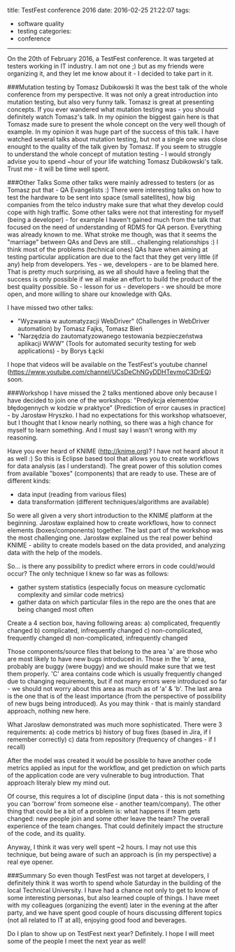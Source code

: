 title: TestFest conference 2016
date: 2016-02-25 21:22:07
tags:
- software quality
- testing
categories:
- conference
---

On the 20th of February 2016, a TestFest conference. It was targeted at testers working in IT industry. I am not one ;) but as my friends were organizing it, and they let me know about it - I decided to take part in it.

###Mutation testing by Tomasz Dubikowski
It was the best talk of the whole conference from my perspective. It was not only a great introduction into mutation testing, but also very funny talk. Tomasz is great at presenting concepts. If you ever wandered what mutation testing was - you should definitely watch Tomasz's talk. In my opinion the biggest gain here is that Tomasz made sure to present the whole concept on the very well though of example. In my opinion it was huge part of the success of this talk. I have watched several talks about mutation testing, but not a single one was close enought to the quality of the talk given by Tomasz. If you seem to struggle to understand the whole concept of mutation testing - I would strongly advise you to spend ~hour of your life watching Tomasz Dubikowski's talk. Trust me - it will be time well spent.

###Other Talks
Some other talks were mainly adressed to testers (or as Tomasz put that - QA Evangelists :) There were interesting talks on how to test the hardware to be sent into space (small satellites), how big companies from the telco industry make sure that what they develop could cope with high traffic. Some other talks were not that interesting for myself (being a developer) - for example I haven't gained much from the talk that focused on the need of understanding of RDMS for QA person. Everything was already known to me. What stroke me though, was that it seems the "marriage" between QAs and Devs are still... challenging relationships :) I think most of the problems (technical ones) QAs have when aiming at testing particular application are due to the fact that they get very little (if any) help from developers. Yes - we, developers - are to be blamed here.
That is pretty much surprising, as we all should have a feeling that the success is only possible if we all make an effort to build the product of the best quality possible. So - lesson for us - developers - we should be more open, and more willing to share our knowledge with QAs.

I have missed two other talks: 
- "Wyzwania w automatyzacji WebDriver" (Challenges in WebDriver automation) by Tomasz Fajks, Tomasz Bień
- "Narzędzia do zautomatyzowanego testowania bezpieczeństwa aplikacji WWW" (Tools for automated security testing for web applications) - by Borys Łącki

I hope that videos will be available on the TestFest's youtube channel (https://www.youtube.com/channel/UCsDeChNGyDDHTevmoC3DrEQ) soon.

###Workshop
I have missed the 2 talks mentioned above only because I have decided to join one of the workshops: "Predykcja elementów błędogennych w kodzie w praktyce" (Prediction of error causes in practice) - by Jarosław Hryszko. I had no expectations for this workshop whatsoever, but I thought that I know nearly nothing, so there was a high chance for myself to learn something. And I must say I wasn't wrong with my reasoning.

Have you ever heard of KNIME (http://knime.org)? I have not heard about it as well :) So this is Eclipse based tool that allows you to create workflows for data analysis (as I understand). The great power of this solution comes from available "boxes" (components) that are ready to use. These are of different kinds:
- data input (reading from various files)
- data transformation (different techniques/algorithms are available)

So were all given a very short introduction to the KNIME platform at the beginning. Jarosław explained how to create workflows, how to connect elements (boxes/components) together. 
The last part of the workshop was the most challenging one. Jarosław explained us the real power behind KNIME - ability to create models based on the data provided, and analyzing data with the help of the models.

So... is there any possibility to predict where errors in code could/would occur? The only technique I knew so far was as follows:
- gather system statistics (especially focus on measure cyclomatic complexity and similar code metrics)
- gather data on which particular files in the repo are the ones that are being changed most often

Create a 4 section box, having following areas:
a) complicated, frequently changed
b) complicated, infrequently changed
c) non-complicated, frequently changed
d) non-complicated, infrequently changed

Those components/source files that belong to the area 'a' are those who are most likely to have new bugs introduced in. Those in the 'b' area, probably are buggy (were buggy) and we should make sure that we test them properly. 'C' area contains code which is usually frequently changed due to changing requirements, but if not many errors were introduced so far - we should not worry about this area as much as of 'a' & 'b'. The last area is the one that is of the least importance (from the perspective of possibility of new bugs being introduced).
As you may think - that is mainly standard approach, nothing new here.

What Jarosław demonstrated was much more sophisticated. There were 3 requirements:
a) code metrics
b) history of bug fixes (based in Jira, if I remember correctly)
c) data from repository (frequency of changes - if I recall)

After the model was created it would be possible to have another code metrics applied as input for the workflow, and get prediction on which parts of the application code are very vulnerable to bug introduction. That approach literaly blew my mind out.

Of course, this requires a lot of discipline (input data - this is not something you can 'borrow' from someone else - another team/company). The other thing that could be a bit of a problem is: what happens if team gets changed: new people join and some other leave the team? The overall experience of the team changes. That could definitely impact the structure of the code, and its quality.

Anyway, I think it was very well spent ~2 hours. I may not use this technique, but being aware of such an approach is (in my perspective) a real eye opener.

###Summary
So even though TestFest was not target at developers, I definitely think it was worth to spend whole Saturday in the building of the local Technical University. I have had a chance not only to get to know of some interesting personas, but also learned couple of things.
I have meet with my colleagues (organizing the event) later in the evening at the after party, and we have spent good couple of hours discussing different topics (not all related to IT at all), enjoying good food and beverages.

Do I plan to show up on TestFest next year? Definitely. I hope I will meet some of the people I meet the next year as well!
